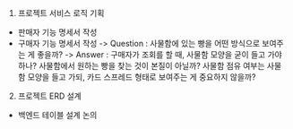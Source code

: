 1. 프로젝트 서비스 로직 기획
- 판매자 기능 명세서 작성
- 구매자 기능 명세서 작성
-> Question : 사물함에 있는 빵을 어떤 방식으로 보여주는 게 좋을까?
-> Answer : 구매자가 조회를 할 때, 사물함 모양을 굳이 들고 가야하나? 
사물함에서 원하는 빵을 찾는 것이 본질이 아닐까?
사물함 점유 여부는 사물함 모양을 들고 가되, 카드 스프레드 형태로 보여주는 게 중요하지 않을까? 

2. 프로젝트 ERD 설계
- 백엔드 테이블 설계 논의 
